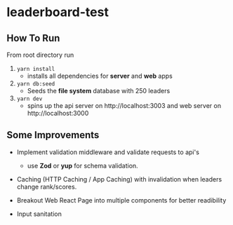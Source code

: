 # leaderboard-test

## How To Run
From root directory run
1. `yarn install`
    - installs all dependencies for **server** and **web** apps
2. `yarn db:seed`
    - Seeds the **file system** database with 250 leaders
3. `yarn dev`
    - spins up the api server on http://localhost:3003 and web server on http://localhost:3000


## Some Improvements
- Implement validation middleware and validate requests to api's
    - use **Zod** or **yup** for schema validation.
- Caching (HTTP Caching / App Caching) with invalidation when leaders change rank/scores.

- Breakout Web React Page into multiple components for better readibility
- Input sanitation